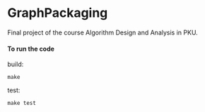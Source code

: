 # GraphPackaging

Final project of the course Algorithm Design and Analysis in PKU.

#### To run the code

build:
```shell
make
```

test:
```shell
make test
```